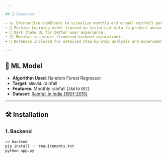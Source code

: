 ```yaml
---

## 🚀 Features

- 📊 Interactive dashboard to visualize monthly and annual rainfall patterns.
- 🤖 Machine Learning model trained on historical data to predict annual rainfall.
- 🌙 Dark theme UI for better user experience.
- 📦 Modular structure (frontend-backend separation).
- 📁 Notebook included for detailed step-by-step analysis and experimentation.

---
```


## 🧠 ML Model

- **Algorithm Used**: Random Forest Regressor
- **Target**: `ANNUAL` rainfall
- **Features**: Monthly rainfall (`JAN` to `DEC`)
- **Dataset**: [Rainfall in India (1901-2015)](https://www.kaggle.com/datasets/rajanand/rainfall-in-india)

---

## 🛠️ Installation

### 1. Backend

```bash
cd backend
pip install -r requirements.txt
python app.py
